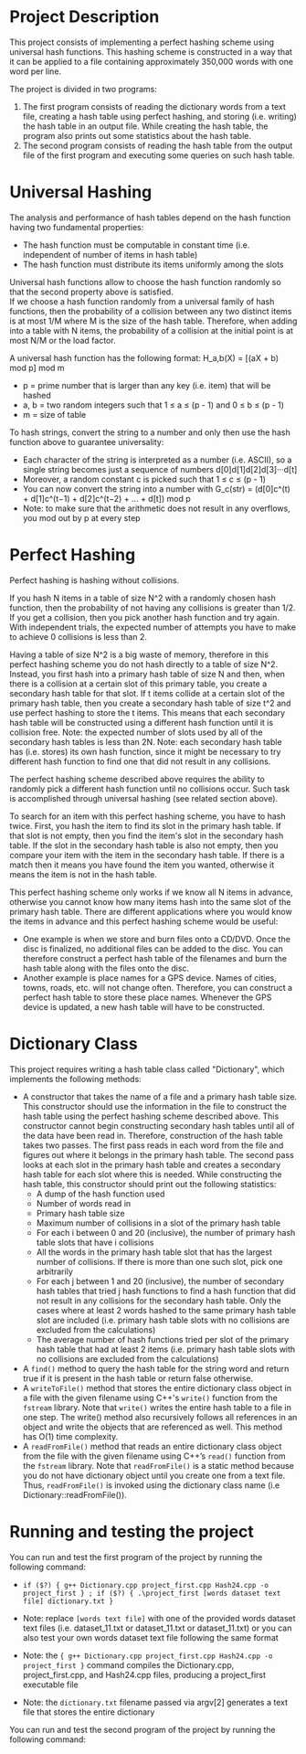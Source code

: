# Project Description

This project consists of implementing a perfect hashing scheme using universal hash functions.
This hashing scheme is constructed in a way that it can be applied to a file containing approximately 350,000 words with one word per line.

The project is divided in two programs:
1. The first program consists of reading the dictionary words from a text file, creating a hash table using perfect hashing, and storing (i.e. writing) the hash table in an output file.
   While creating the hash table, the program also prints out some statistics about the hash table.
2. The second program consists of reading the hash table from the output file of the first program and executing some queries on such hash table.

# Universal Hashing

The analysis and performance of hash tables depend on the hash function having two fundamental properties:
- The hash function must be computable in constant time (i.e. independent of number of items in hash table)
- The hash function must distribute its items uniformly among the slots

Universal hash functions allow to choose the hash function randomly so that the second property above is satisfied. <br />
If we choose a hash function randomly from a universal family of hash functions, then the probability of a collision between any two distinct items is at most 1/M where M is the size of the hash table. Therefore, when adding into a table with N items, the probability of a collision at the initial point is at most N/M or the load factor.

A universal hash function has the following format: H_a,b(X) = [(aX + b) mod p] mod m
- p = prime number that is larger than any key (i.e. item) that will be hashed
- a, b = two random integers such that 1 ≤ a ≤ (p - 1) and 0 ≤ b ≤ (p - 1)
- m = size of table

To hash strings, convert the string to a number and only then use the hash function above to guarantee universality:
- Each character of the string is interpreted as a number (i.e. ASCII), so a single string becomes just a sequence of numbers d[0]d[1]d[2]d[3]···d[t]
- Moreover, a random constant c is picked such that 1 ≤ c ≤ (p - 1)
- You can now convert the string into a number with G_c(str) = (d[0]c^(t) + d[1]c^(t−1) + d[2]c^(t−2) + ... + d[t]) mod p
- Note: to make sure that the arithmetic does not result in any overflows, you mod out by p at every step

# Perfect Hashing

Perfect hashing is hashing without collisions.

If you hash N items in a table of size N^2 with a randomly chosen hash function, then the probability of not having any collisions is greater than 1/2.
If you get a collision, then you pick another hash function and try again. <br />
With independent trials, the expected number of attempts you have to make to achieve 0 collisions is less than 2.

Having a table of size N^2 is a big waste of memory, therefore in this perfect hashing scheme you do not hash directly to a table of size N^2.
Instead, you first hash into a primary hash table of size N and then, when there is a collision at a certain slot of this primary table, you create a secondary hash table for that slot.
If t items collide at a certain slot of the primary hash table, then you create a secondary hash table of size t^2 and use perfect hashing to store the t items.
This means that each secondary hash table will be constructed using a different hash function until it is collision free.
Note: the expected number of slots used by all of the secondary hash tables is less than 2N.
Note: each secondary hash table has (i.e. stores) its own hash function, since it might be necessary to try different hash function to find one that did not result in any collisions.

The perfect hashing scheme described above requires the ability to randomly pick a different hash function until no collisions occur.
Such task is accomplished through universal hashing (see related section above).

To search for an item with this perfect hashing scheme, you have to hash twice. First, you hash the item to find its slot in the primary hash table.
If that slot is not empty, then you find the item's slot in the secondary hash table.
If the slot in the secondary hash table is also not empty, then you compare your item with the item in the secondary hash table.
If there is a match then it means you have found the item you wanted, otherwise it means the item is not in the hash table.

This perfect hashing scheme only works if we know all N items in advance, otherwise you cannot know how many items hash into the same slot of the primary hash table.
There are different applications where you would know the items in advance and this perfect hashing scheme would be useful:
- One example is when we store and burn files onto a CD/DVD. Once the disc is finalized, no additional files can be added to the disc.
  You can therefore construct a perfect hash table of the filenames and burn the hash table along with the files onto the disc.
- Another example is place names for a GPS device. Names of cities, towns, roads, etc. will not change often.
  Therefore, you can construct a perfect hash table to store these place names. Whenever the GPS device is updated, a new hash table will have to be constructed.

# Dictionary Class

This project requires writing a hash table class called "Dictionary", which implements the following methods:
- A constructor that takes the name of a file and a primary hash table size. This constructor should use the information in the file to construct the hash table using the
perfect hashing scheme described above. This constructor cannot begin constructing secondary hash tables until all of the data have been read in.
Therefore, construction of the hash table takes two passes. The first pass reads in each word from the file and figures out where it belongs in the primary hash table.
The second pass looks at each slot in the primary hash table and creates a secondary hash table for each slot where this is needed.
While constructing the hash table, this constructor should print out the following statistics:
   - A dump of the hash function used
   - Number of words read in
   - Primary hash table size
   - Maximum number of collisions in a slot of the primary hash table
   - For each i between 0 and 20 (inclusive), the number of primary hash table slots that have i collisions
   - All the words in the primary hash table slot that has the largest number of collisions. If there is more than one such slot, pick one arbitrarily
   - For each j between 1 and 20 (inclusive), the number of secondary hash tables that tried j hash functions to find a hash function that did not result in any collisions for the secondary hash table. Only the cases where at least 2 words hashed to the same primary hash table slot are included (i.e. primary hash table slots with no collisions are excluded from the calculations)
   - The average number of hash functions tried per slot of the primary hash table that had at least 2 items (i.e. primary hash table slots with no collisions are excluded from the calculations)
- A `find()` method to query the hash table for the string word and return true if it is present in the hash table or return false otherwise.
- A `writeToFile()` method that stores the entire dictionary class object in a file with the given filename using C++'s `write()` function from the `fstream` library.
  Note that `write()` writes the entire hash table to a file in one step. The write() method also recursively follows all references in an object and write the objects that are referenced as well. This method has O(1) time complexity.
- A `readFromFile()` method that reads an entire dictionary class object from the file with the given filename using C++’s `read()` function from the `fstream` library.
  Note that `readFromFile()` is a static method because you do not have dictionary object until you create one from a text file. Thus, `readFromFile()` is invoked using the dictionary class name (i.e Dictionary::readFromFile()).

# Running and testing the project

You can run and test the first program of the project by running the following command:

- `if ($?) { g++ Dictionary.cpp project_first.cpp Hash24.cpp -o project_first } ; if ($?) { .\project_first [words dataset text file] dictionary.txt }`

- Note: replace `[words text file]` with one of the provided words dataset text files (i.e. dataset_11.txt or dataset_11.txt or dataset_11.txt)
        or you can also test your own words dataset text file following the same format

- Note: the `{ g++ Dictionary.cpp project_first.cpp Hash24.cpp -o project_first }` command compiles the Dictionary.cpp, project_first.cpp, and Hash24.cpp files,
        producing a project_first executable file

- Note: the `dictionary.txt` filename passed via argv[2] generates a text file that stores the entire dictionary

You can run and test the second program of the project by running the following command: